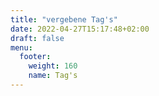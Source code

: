 ```yaml
---
title: "vergebene Tag's"
date: 2022-04-27T15:17:48+02:00
draft: false
menu:
  footer:
    weight: 160
    name: Tag's
---
```


